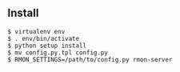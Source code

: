 

## Install

```shell
$ virtualenv env
$ . env/bin/activate
$ python setup install
$ mv config.py.tpl config.py
$ RMON_SETTINGS=/path/to/config.py rmon-server
```
